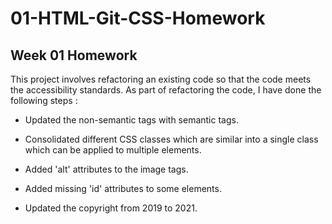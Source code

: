 # 01-HTML-Git-CSS-Homework

## Week 01 Homework

This project involves refactoring an existing code so that the code meets the accessibility standards. As part of refactoring the code, I have done the following steps :

* Updated the non-semantic tags with semantic tags.

* Consolidated different CSS classes which are similar into a single class which can be applied to multiple elements.

* Added 'alt' attributes to the image tags.

* Added missing 'id' attributes to some elements.

* Updated the copyright from 2019 to 2021.

